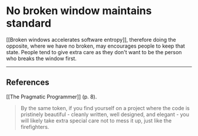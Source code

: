 # No broken window maintains standard
[[Broken windows accelerates software entropy]], therefore doing the opposite, where we have no broken, may encourages people to keep that state. People tend to give extra care as they don't want to be the person who breaks the window first.

- - -
## References
[[The Pragmatic Programmer]] (p. 8).
> By the same token, if you find yourself on a project where the code is pristinely beautiful - cleanly written, well designed, and elegant - you will likely take extra special care not to mess it up, just like the firefighters.

<!-- #evergreen -->

<!-- {BearID:75FCB531-8C1A-4919-A0D6-DF100153C5FB-91861-00001230C13D596E} -->
